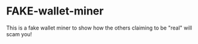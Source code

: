 # FAKE-wallet-miner
This is a fake wallet miner to show how the others claiming to be "real" will scam you!
